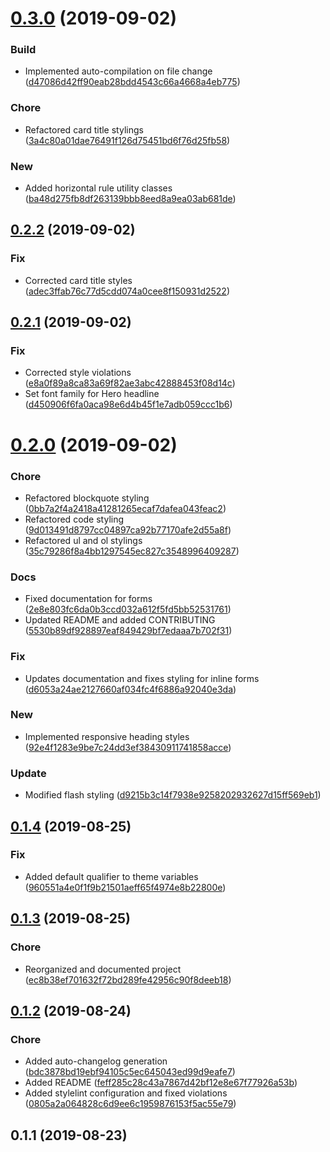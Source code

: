 # [0.3.0](https://gitlab.com/d3d1rty/mushaka-design/compare/v0.2.2...v0.3.0) (2019-09-02)


### Build

* Implemented auto-compilation on file change ([d47086d42ff90eab28bdd4543c66a4668a4eb775](https://gitlab.com/d3d1rty/mushaka-design/commit/d47086d42ff90eab28bdd4543c66a4668a4eb775))

### Chore

* Refactored card title stylings ([3a4c80a01dae76491f126d75451bd6f76d25fb58](https://gitlab.com/d3d1rty/mushaka-design/commit/3a4c80a01dae76491f126d75451bd6f76d25fb58))

### New

* Added horizontal rule utility classes ([ba48d275fb8df263139bbb8eed8a9ea03ab681de](https://gitlab.com/d3d1rty/mushaka-design/commit/ba48d275fb8df263139bbb8eed8a9ea03ab681de))

## [0.2.2](https://gitlab.com/d3d1rty/mushaka-design/compare/v0.2.1...v0.2.2) (2019-09-02)


### Fix

* Corrected card title styles ([adec3ffab76c77d5cdd074a0cee8f150931d2522](https://gitlab.com/d3d1rty/mushaka-design/commit/adec3ffab76c77d5cdd074a0cee8f150931d2522))

## [0.2.1](https://gitlab.com/d3d1rty/mushaka-design/compare/v0.2.0...v0.2.1) (2019-09-02)


### Fix

* Corrected style violations ([e8a0f89a8ca83a69f82ae3abc42888453f08d14c](https://gitlab.com/d3d1rty/mushaka-design/commit/e8a0f89a8ca83a69f82ae3abc42888453f08d14c))
* Set font family for Hero headline ([d450906f6fa0aca98e6d4b45f1e7adb059ccc1b6](https://gitlab.com/d3d1rty/mushaka-design/commit/d450906f6fa0aca98e6d4b45f1e7adb059ccc1b6))

# [0.2.0](https://gitlab.com/d3d1rty/mushaka-design/compare/v0.1.4...v0.2.0) (2019-09-02)


### Chore

* Refactored blockquote styling ([0bb7a2f4a2418a41281265ecaf7dafea043feac2](https://gitlab.com/d3d1rty/mushaka-design/commit/0bb7a2f4a2418a41281265ecaf7dafea043feac2))
* Refactored code styling ([9d013491d8797cc04897ca92b77170afe2d55a8f](https://gitlab.com/d3d1rty/mushaka-design/commit/9d013491d8797cc04897ca92b77170afe2d55a8f))
* Refactored ul and ol stylings ([35c79286f8a4bb1297545ec827c3548996409287](https://gitlab.com/d3d1rty/mushaka-design/commit/35c79286f8a4bb1297545ec827c3548996409287))

### Docs

* Fixed documentation for forms ([2e8e803fc6da0b3ccd032a612f5fd5bb52531761](https://gitlab.com/d3d1rty/mushaka-design/commit/2e8e803fc6da0b3ccd032a612f5fd5bb52531761))
* Updated README and added CONTRIBUTING ([5530b89df928897eaf849429bf7edaaa7b702f31](https://gitlab.com/d3d1rty/mushaka-design/commit/5530b89df928897eaf849429bf7edaaa7b702f31))

### Fix

* Updates documentation and fixes styling for inline forms ([d6053a24ae2127660af034fc4f6886a92040e3da](https://gitlab.com/d3d1rty/mushaka-design/commit/d6053a24ae2127660af034fc4f6886a92040e3da))

### New

* Implemented responsive heading styles ([92e4f1283e9be7c24dd3ef38430911741858acce](https://gitlab.com/d3d1rty/mushaka-design/commit/92e4f1283e9be7c24dd3ef38430911741858acce))

### Update

* Modified flash styling ([d9215b3c14f7938e9258202932627d15ff569eb1](https://gitlab.com/d3d1rty/mushaka-design/commit/d9215b3c14f7938e9258202932627d15ff569eb1))

## [0.1.4](https://gitlab.com/d3d1rty/mushaka-design/compare/v0.1.3...v0.1.4) (2019-08-25)


### Fix

* Added default qualifier to theme variables ([960551a4e0f1f9b21501aeff65f4974e8b22800e](https://gitlab.com/d3d1rty/mushaka-design/commit/960551a4e0f1f9b21501aeff65f4974e8b22800e))

## [0.1.3](https://gitlab.com/d3d1rty/mushaka-design/compare/v0.1.2...v0.1.3) (2019-08-25)


### Chore

* Reorganized and documented project ([ec8b38ef701632f72bd289fe42956c90f8deeb18](https://gitlab.com/d3d1rty/mushaka-design/commit/ec8b38ef701632f72bd289fe42956c90f8deeb18))

## [0.1.2](https://gitlab.com/d3d1rty/mushaka-design/compare/v0.1.1...v0.1.2) (2019-08-24)


### Chore

* Added auto-changelog generation ([bdc3878bd19ebf94105c5ec645043ed99d9eafe7](https://gitlab.com/d3d1rty/mushaka-design/commit/bdc3878bd19ebf94105c5ec645043ed99d9eafe7))
* Added README ([feff285c28c43a7867d42bf12e8e67f77926a53b](https://gitlab.com/d3d1rty/mushaka-design/commit/feff285c28c43a7867d42bf12e8e67f77926a53b))
* Added stylelint configuration and fixed violations ([0805a2a064828c6d9ee6c1959876153f5ac55e79](https://gitlab.com/d3d1rty/mushaka-design/commit/0805a2a064828c6d9ee6c1959876153f5ac55e79))



## 0.1.1 (2019-08-23)

